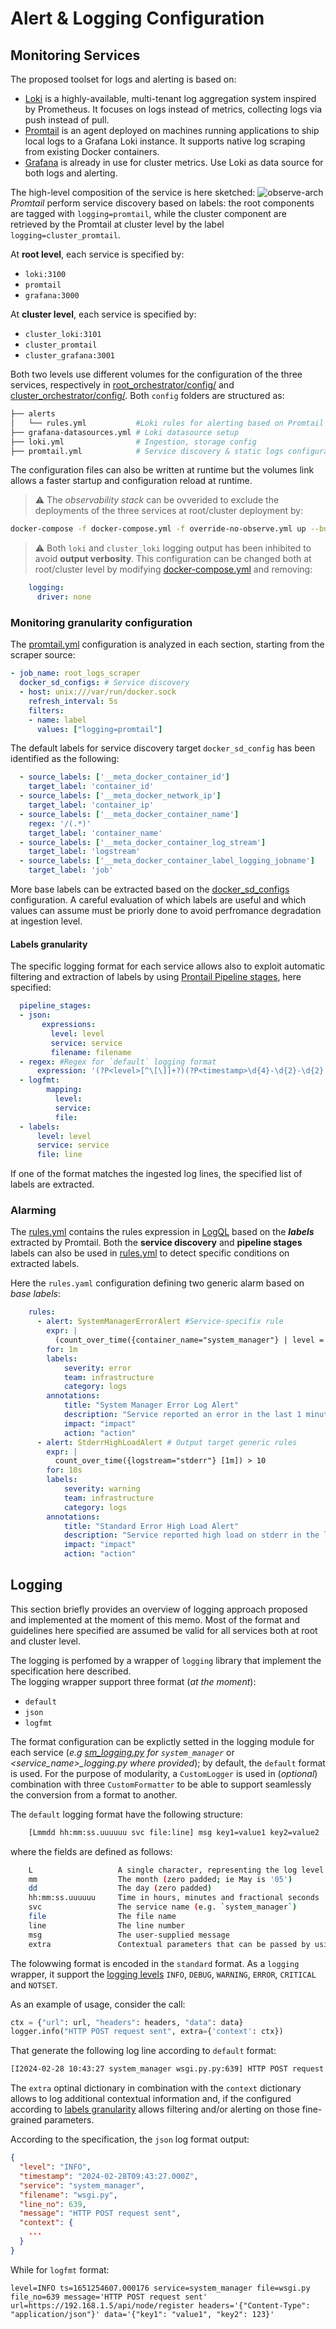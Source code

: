 # Alert & Logging Configuration


## Monitoring Services
The proposed toolset for logs and alerting is based on:
- [Loki](https://grafana.com/docs/loki/latest/) is a highly-available, multi-tenant log aggregation system inspired by Prometheus. It focuses on logs instead of metrics, collecting logs via push instead of pull.
- [Promtail](https://grafana.com/docs/loki/latest/send-data/promtail/) is an agent deployed on machines running applications to ship local logs to a Grafana Loki instance. It supports native log scraping from existing Docker containers.
- [Grafana](https://grafana.com/docs/) is already in use for cluster metrics. Use Loki as data source for both logs and alerting.

The high-level composition of the service is here sketched:
![observe-arch](https://i.postimg.cc/vBZWQVLR/arch1.png)
*Promtail* perform service discovery based on labels: the root components are tagged with `logging=promtail`, while the cluster component are retrieved by the Promtail at cluster level by the label `logging=cluster_promtail`. 

At **root level**, each service is specified by:
- `loki:3100`
- `promtail`
- `grafana:3000`

At **cluster level**, each service is specified by:
- `cluster_loki:3101`
- `cluster_promtail`
- `cluster_grafana:3001`

Both two levels use different volumes for the configuration of the three services, respectively in [root_orchestrator/config/](../config/) and [cluster_orchestrator/config/](../../cluster_orchestrator/config/). Both `config` folders are structured as:
```bash
├── alerts
│   └── rules.yml           #Loki rules for alerting based on Promtail ingested logs
├── grafana-datasources.yml # Loki datasource setup
├── loki.yml                # Ingestion, storage config
├── promtail.yml            # Service discovery & static logs configuration
```
The configuration files can also be written at runtime but the volumes link allows a faster startup and configuration reload at runtime.


> ⚠️ 
> The *observability stack* can be ovverided to exclude the deployments of the three services at root/cluster deployment by:
 ```bash
 docker-compose -f docker-compose.yml -f override-no-observe.yml up --build
 ```
> ⚠️ 
> Both `loki` and `cluster_loki` logging output has been inhibited to avoid **output verbosity**. This configuration can be changed both at root/cluster level by modifying [docker-compose.yml](../docker-compose.yml) and removing:
```yaml
    logging:
      driver: none
```
### Monitoring granularity configuration
The [promtail.yml](./promtail.yml) configuration is analyzed in each section, starting from the scraper source:
```yaml
- job_name: root_logs_scraper
  docker_sd_configs: # Service discovery
  - host: unix:///var/run/docker.sock
    refresh_interval: 5s
    filters:
    - name: label
      values: ["logging=promtail"]
```
The default labels for service discovery target `docker_sd_config` has been identified as the following:
```yaml
  - source_labels: ['__meta_docker_container_id']
    target_label: 'container_id'
  - source_labels: ['__meta_docker_network_ip']
    target_label: 'container_ip'
  - source_labels: ['__meta_docker_container_name']
    regex: '/(.*)'
    target_label: 'container_name'
  - source_labels: ['__meta_docker_container_log_stream']
    target_label: 'logstream'
  - source_labels: ['__meta_docker_container_label_logging_jobname']
    target_label: 'job'

```
More base labels can be extracted based on the [docker_sd_configs](https://prometheus.io/docs/prometheus/latest/configuration/configuration/#docker_sd_config) configuration. A careful evaluation of which labels are useful and which values can assume must be priorly done to avoid perfromance degradation at ingestion level.

#### Labels granularity
The specific logging format for each service allows also to exploit automatic filtering and extraction of labels by using [Prontail Pipeline stages](https://grafana.com/docs/loki/latest/send-data/promtail/stages/), here specified:
```yaml
  pipeline_stages:
  - json:
       expressions:
         level: level
         service: service
         filename: filename
  - regex: #Regex for `default` logging format
      expression: '(?P<level>[^\[\]]+?)(?P<timestamp>\d{4}-\d{2}-\d{2} \d{2}:\d{2}:\d{2}) (?P<service>[^:]+) (?P<file>[^:]+):(?P<line>\d+)\] (?P<message>.+)'
  - logfmt:
        mapping:
          level:
          service:
          file:
  - labels:
      level: level
      service: service
      file: line
```
If one of the format matches the ingested log lines, the specified list of labels are extracted. 

### Alarming
The [rules.yml](./alerts/rules.yml) contains the rules expression in [LogQL](https://grafana.com/docs/loki/latest/query/) based on the ***labels*** extracted by Promtail.
Both the **service discovery** and **pipeline stages** labels can also be used in [rules.yml](./alerts/rules.yml) to detect specific conditions on extracted labels.

Here the `rules.yaml` configuration defining two generic alarm based on *base labels*:
```yaml
    rules: 
      - alert: SystemManagerErrorAlert #Service-specifix rule
        expr: |
          (count_over_time({container_name="system_manager"} | level = `E` [1m]) > 1)
        for: 1m
        labels:
            severity: error
            team: infrastructure
            category: logs
        annotations:
            title: "System Manager Error Log Alert"
            description: "Service reported an error in the last 1 minute"
            impact: "impact"
            action: "action"
      - alert: StderrHighLoadAlert # Output target generic rules
        expr: |
          count_over_time({logstream="stderr"} [1m]) > 10
        for: 10s
        labels:
            severity: warning
            team: infrastructure
            category: logs
        annotations:
            title: "Standard Error High Load Alert"
            description: "Service reported high load on stderr in the last 1 minute"
            impact: "impact"
            action: "action"
```

## Logging 
This section briefly provides an overview of logging approach proposed and implemented at the moment of this memo. Most of the format and guidelines here specified are assumed be valid for all services both at root and cluster level.

The logging is perfomed by a wrapper of `logging` library that implement the specification here described.  
The logging wrapper support three format (*at the moment*):
- `default`
- `json`
- `logfmt`


The format configuration can be explictly setted in the logging module for each service (*e.g [sm_logging.py](../system-manager-python/sm_logging.py) for `system_manager`* or *<service_name>_logging.py where provided*); by default, the `default` format is used. For the purpose of modularity, a `CustomLogger` is used in (*optional*) combination with three `CustomFormatter` to be able to support seamlessly the conversion from a format to another. 


The `default` logging format have the following structure:
```bash
	[Lmmdd hh:mm:ss.uuuuuu svc file:line] msg key1=value1 key2=value2 ...
```
where the fields are defined as follows:
```bash
	L                   A single character, representing the log level (eg 'I' for INFO)
	mm                  The month (zero padded; ie May is '05')
	dd                  The day (zero padded)
	hh:mm:ss.uuuuuu     Time in hours, minutes and fractional seconds
	svc                 The service name (e.g. `system_manager`)
	file                The file name
	line                The line number
	msg                 The user-supplied message
    extra               Contextual parameters that can be passed by using `extra` dict
```
The folowwing format is encoded in the `standard` format. As a `logging` wrapper, it support the [logging levels](https://docs.python.org/3/library/logging.html#levels) `INFO`, `DEBUG`, `WARNING`, `ERROR`, `CRITICAL` and `NOTSET`.  

As an example of usage, consider the call:
```python
ctx = {"url": url, "headers": headers, "data": data}
logger.info("HTTP POST request sent", extra={'context': ctx})
```
That generate the following log line according to `default` format:
```bash
[I2024-02-28 10:43:27 system_manager wsgi.py.py:639] HTTP POST request sent url=https://192.168.1.5/api/node/register headers={'Content-Type': 'application/json'} data={...}
```
The `extra` optinal dictionary in combination with the `context` dictionary allows to log additional contextual information and, if the configured according to [labels granularity](#labels-granularity) allows filtering and/or alerting on those fine-grained parameters.

According to the specification, the `json` log format output:
```json
{
  "level": "INFO",
  "timestamp": "2024-02-28T09:43:27.000Z",
  "service": "system_manager",
  "filename": "wsgi.py",
  "line_no": 639,
  "message": "HTTP POST request sent",
  "context": {
    ...
  }
}

```
While for `logfmt` format:
```log
level=INFO ts=1651254607.000176 service=system_manager file=wsgi.py file_no=639 message='HTTP POST request sent' url=https://192.168.1.5/api/node/register headers='{"Content-Type": "application/json"}' data='{"key1": "value1", "key2": 123}'
```
